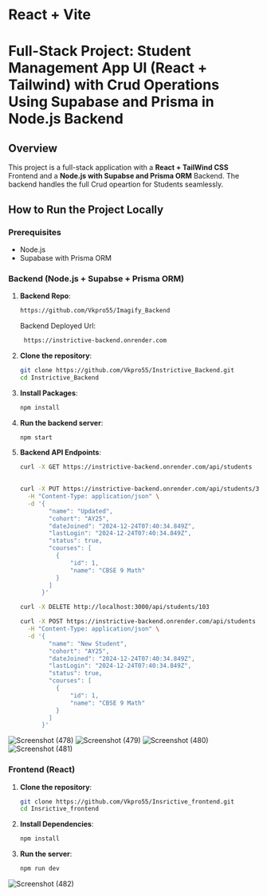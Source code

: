 # React + Vite

# Full-Stack Project: Student Management App UI (React + Tailwind) with Crud Operations Using Supabase and Prisma in Node.js Backend

## Overview
This project is a full-stack application with a **React + TailWind CSS** Frontend and a **Node.js with Supabse and Prisma ORM** Backend. The backend handles the full Crud opeartion for Students seamlessly.


## How to Run the Project Locally

### Prerequisites
- Node.js 
- Supabase with Prisma ORM

### Backend (Node.js + Supabse + Prisma ORM)

1. **Backend Repo**:
   ```bash
   https://github.com/Vkpro55/Imagify_Backend
   ```
   Backend Deployed Url: 
   ```bash
    https://instrictive-backend.onrender.com
   ```

2. **Clone the repository**:
   ```bash
   git clone https://github.com/Vkpro55/Instrictive_Backend.git
   cd Instrictive_Backend
   ```
3. **Install Packages**:
   ```bash
   npm install
   ```
3. **Run the backend server**:
   ```bash
   npm start
   ```
4. **Backend API Endpoints**:
   ```bash
   curl -X GET https://instrictive-backend.onrender.com/api/students
    
   ```
   ```bash
   curl -X PUT https://instrictive-backend.onrender.com/api/students/3 \
     -H "Content-Type: application/json" \
     -d '{
           "name": "Updated",
           "cohort": "AY25",
           "dateJoined": "2024-12-24T07:40:34.849Z",
           "lastLogin": "2024-12-24T07:40:34.849Z",
           "status": true,
           "courses": [
             {
                 "id": 1,
                 "name": "CBSE 9 Math"
             }
           ]
         }'

   ```

   ```bash
   curl -X DELETE http://localhost:3000/api/students/103

   ```
   ```bash
   curl -X POST https://instrictive-backend.onrender.com/api/students \
     -H "Content-Type: application/json" \
     -d '{
           "name": "New Student",
           "cohort": "AY25",
           "dateJoined": "2024-12-24T07:40:34.849Z",
           "lastLogin": "2024-12-24T07:40:34.849Z",
           "status": true,
           "courses": [
             {
                 "id": 1,
                 "name": "CBSE 9 Math"
             }
           ]
         }'


   ```



![Screenshot (478)](https://github.com/user-attachments/assets/a77d80ca-ae8b-4cfe-a66d-596e8a2ccb18)
![Screenshot (479)](https://github.com/user-attachments/assets/660fc900-bb5a-4cc8-b6e1-6136f2cc7fa5)
![Screenshot (480)](https://github.com/user-attachments/assets/aaeb379d-e324-4174-b6c5-73af3e475be3)
![Screenshot (481)](https://github.com/user-attachments/assets/edc69352-435f-4a7a-bab8-3041bb8e465d)

### Frontend (React)
1. **Clone the repository**:
   ```bash
   git clone https://github.com/Vkpro55/Insrictive_frontend.git
   cd Insrictive_frontend
   ```

2. **Install Dependencies**:
   ```bash
   npm install
   ```

3. **Run the server**:
   ```bash
   npm run dev
   ```

![Screenshot (482)](https://github.com/user-attachments/assets/bc6806ae-4d85-4a28-91c4-071a9eec0e95)


   
